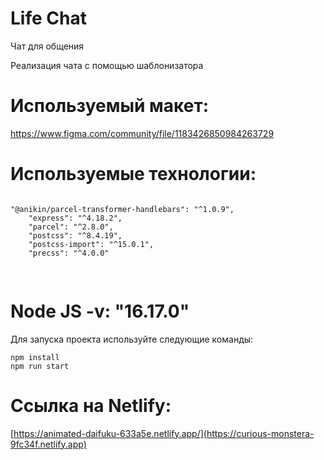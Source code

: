 # Life Chat

Чат для общения

Реализация чата с помощью шаблонизатора
# Используемый макет:

https://www.figma.com/community/file/1183426850984263729

# Используемые технологии:

<pre>
<code>
"@anikin/parcel-transformer-handlebars": "^1.0.9",
    "express": "^4.18.2",
    "parcel": "^2.8.0",
    "postcss": "^8.4.19",
    "postcss-import": "^15.0.1",
    "precss": "^4.0.0"
    </code>
    </pre>
# Node JS -v: "16.17.0"
Для запуска проекта используйте следующие команды:
<pre><code>npm install
npm run start</code></pre>

# Ссылка на Netlify:

[https://animated-daifuku-633a5e.netlify.app/](https://curious-monstera-9fc34f.netlify.app)
